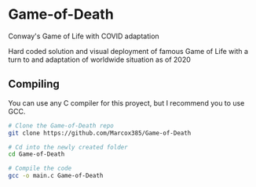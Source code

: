 # Game-of-Death
Conway's Game of Life with COVID adaptation 

Hard coded solution and visual deployment of famous Game of Life with a turn to and adaptation of worldwide situation as of 2020
## Compiling
You can use any C compiler for this proyect, but I recommend you to use GCC.
```bash
# Clone the Game-of-Death repo
git clone https://github.com/Marcox385/Game-of-Death

# Cd into the newly created folder
cd Game-of-Death

# Compile the code
gcc -o main.c Game-of-Death
```
